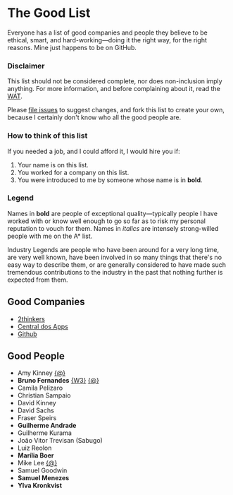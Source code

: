 # The Good List 

Everyone has a list of good companies and people they believe to be ethical, smart, and hard-working—doing it the right way, for the right reasons. Mine just happens to be on GitHub.

### Disclaimer

This list should not be considered complete, nor does non-inclusion imply anything. For more information, and before complaining about it, read the [WAT](https://github.com/ElDragonRojo/good/blob/master/WAT.md).

Please [file issues](../../issues?state=open) to suggest changes, and fork this list to create your own, because I certainly don't know who all the good people are.

### How to think of this list

If you needed a job, and I could afford it, I would hire you if:

1. Your name is on this list.
2. You worked for a company on this list.
3. You were introduced to me by someone whose name is in __bold__.

### Legend

Names in __bold__ are people of exceptional quality—typically people I have worked with or know well enough to go so far as to risk my personal reputation to vouch for them. Names in *italics* are intensely strong-willed people with me on the A* list.

Industry Legends are people who have been around for a very long time, are very well known, have been involved in so many things that there's no easy way to describe them, or are generally considered to have made such tremendous contributions to the industry in the past that nothing further is expected from them.


## Good Companies

* [2thinkers]
* [Central dos Apps]
* [Github]

## Good People

* Amy Kinney [{@}](https://www.twitter.com/amykinney)
* __Bruno Fernandes__ [{W3}](http://www.brunofernand.es) [{@}](https://www.twitter.com/brun01)
* Camila Pelizaro
* Christian Sampaio
* David Kinney
* David Sachs
* Fraser Speirs
* __Guilherme Andrade__
* Guilherme Kurama
* João Vitor Trevisan (Sabugo)
* Luiz Reolon
* __Marília Boer__
* Mike Lee [{@}](https://www.twitter.com/bmf)
* Samuel Goodwin
* __Samuel Menezes__
* __Ylva Kronkvist__

[2thinkers]: http://www.2thinkers.com
[Central dos Apps]: http://www.centraldosapps.com
[Github]: http://www.github.com